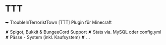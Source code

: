 # TTT
➥ TroubleInTerroristTown [TTT] Plugin für Minecraft

✘ Spigot, Bukkit & BungeeCord Support
✘ Stats via. MySQL oder config.yml
✘ Pässe - System (inkl. Kaufsystem)
✘ ...



